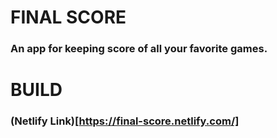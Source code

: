 # FINAL SCORE
### An app for keeping score of all your favorite games. 

# BUILD
### (Netlify Link)[https://final-score.netlify.com/]
